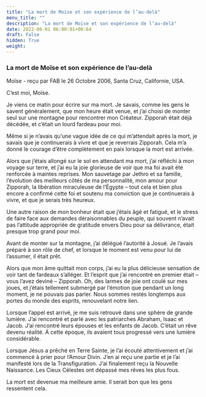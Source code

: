 ```yaml
---
title: "La mort de Moïse et son expérience de l’au-delà"
menu_title: ""
description: "La mort de Moïse et son expérience de l’au-delà"
date: 2022-06-01 06:00:01+00:64
draft: False
hidden: True
weight:
---
```

### La mort de Moïse et son expérience de l’au-delà

Moïse - reçu par FAB le 26 Octobre 2006, Santa Cruz, Californie, USA.

C’est moi, Moïse.

Je viens ce matin pour écrire sur ma mort. Je savais, comme les gens le savent généralement, que mon heure était venue, et j’ai choisi de monter seul sur une montagne pour rencontrer mon Créateur. Zipporah était déjà décédée, et c’était un lourd fardeau pour moi.

Même si je n’avais qu’une vague idée de ce qui m’attendait après la mort, je savais que je continuerais à vivre et que je reverrais Zipporah. Cela m’a donné le courage d’être complètement en paix lorsque la mort est arrivée.

Alors que j’étais allongé sur le sol en attendant ma mort, j’ai réfléchi à mon voyage sur terre, et j’ai eu la joie glorieuse de voir que ma foi avait été renforcée à maintes reprises. Mon sauvetage par Jethro et sa famille, l’évolution des meilleurs côtés de ma personnalité, mon amour pour Zipporah, la libération miraculeuse de l’Égypte – tout cela et bien plus encore a confirmé cette foi et soutenu ma conviction que je continuerais à vivre, et que je serais très heureux.

Une autre raison de mon bonheur était que j’étais âgé et fatigué, et le stress de faire face aux demandes déraisonnables du peuple, qui souvent n’avait pas l’attitude appropriée de gratitude envers Dieu pour sa délivrance, était presque trop grand pour moi.

Avant de monter sur la montagne, j’ai délégué l’autorité à Josué. Je l’avais préparé à son rôle de chef, et lorsque le moment est venu pour lui de l’assumer, il était prêt.

Alors que mon âme quittait mon corps, j’ai eu la plus délicieuse sensation de voir tant de fardeaux s’alléger. Et l’esprit que j’ai rencontré en premier était – vous l’avez deviné – Zipporah. Oh, des larmes de joie ont coulé sur mes joues, et j’étais tellement submergé par l’émotion que pendant un long moment, je ne pouvais pas parler. Nous sommes restés longtemps aux portes du monde des esprits, renouvelant notre lien.

Lorsque l’appel est arrivé, je me suis retrouvé dans une sphère de grande lumière. J’ai rencontré et parlé avec les patriarches Abraham, Isaac et Jacob. J’ai rencontré leurs épouses et les enfants de Jacob. C’était un rêve devenu réalité. À cette époque, ils avaient tous progressé vers une lumière considérable.

Lorsque Jésus a prêché en Terre Sainte, je l’ai écouté attentivement et j’ai commencé à prier pour l’Amour Divin. J’en ai reçu une partie et je l’ai manifesté lors de la Transfiguration. J’ai finalement reçu la Nouvelle Naissance. Les Cieux Célestes ont dépassé mes rêves les plus fous.

La mort est devenue ma meilleure amie. Il serait bon que les gens ressentent cela.
